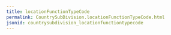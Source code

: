 ```yaml
---
title: locationFunctionTypeCode
permalink: CountrySubDivision.locationFunctionTypeCode.html
jsonid: countrysubdivision_locationfunctiontypecode
---
```

